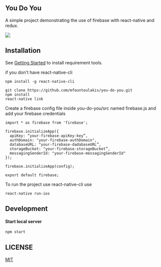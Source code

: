 ## You Do You
A simple project demonstrating the use of firebase with react-native and redux.

![](https://media.giphy.com/media/l2QDXkSiGsVrJw7WE/giphy.gif)


## Installation

See [Getting Started](https://facebook.github.io/react-native/docs/getting-started.html) to install requirement tools.

if you don't have react-native-cli
```
npm install -g react-native-cli
```

```
git clone https://github.com/mfountoulakis/you-do-you.git
npm install
react-native link
```

Create a firebase config file inside you-do-you/src named firebase.js and add your firebase credentials
```
import * as firebase from 'firebase';

firebase.initializeApp({
  apiKey: “your-firebase-apiKey-key”,
  authDomain: "your-firebase-authDomain",
  databaseURL: "your-firebase-dadabaseURL”,
  storageBucket: "your-firebase-storageBucket”,
  messagingSenderId: "your-firebase-messagingSenderId"
});

firebase.initializeApp(config);

export default firebase;

```

To run the project use react-native-cli use
```
react-native run-ios
```

## Development

#### Start local server

```bash
npm start
```

## LICENSE

[MIT](LICENSE)
